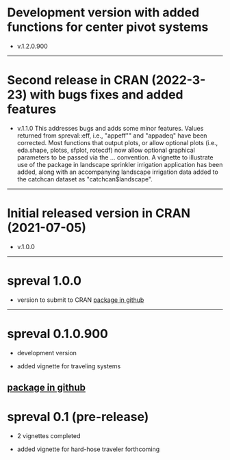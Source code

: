 # Development version with added functions for center pivot systems
* v.1.2.0.900
---

# Second release in CRAN (2022-3-23) with bugs fixes and added features
* v.1.1.0
This addresses bugs and adds some minor features. Values returned from  spreval::eff, i.e.,
"appeff"" and "appadeq" have been corrected.  Most functions that output plots, or allow optional plots
(i.e., eda.shape, plotss, sfplot, rotecdf) now allow optional graphical parameters to be passed via the ... convention.
A vignette to illustrate use of the package in landscape sprinkler irrigation application has been added, along with an accompanying landscape irrigation data added to the catchcan dataset as "catchcan$landscape". 
---

# Initial released version in CRAN (2021-07-05)
* v.1.0.0
---

# spreval 1.0.0
* version to submit to CRAN
[package in github](https://github.com/glgrabow/spreval/blob/master/packages/spreval_1.0.0.tar.gz)
---

# spreval 0.1.0.900 
* development version

* added vignette for traveling systems

[package in github](https://github.com/glgrabow/spreval/blob/master/packages/spreval_0.1.0.900.tar.gz)
---

# spreval 0.1 (pre-release)

* 2 vignettes completed

* added vignette for hard-hose traveler forthcoming

